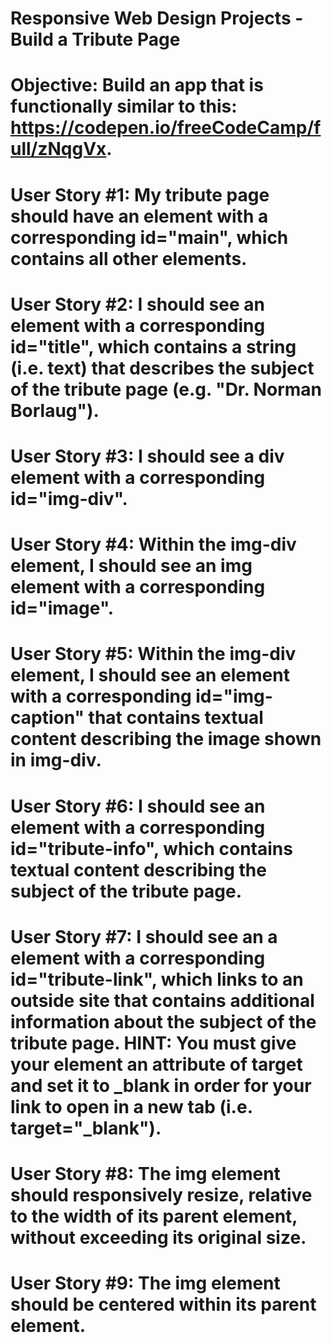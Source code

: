 # Responsive Web Design Projects - Build a Tribute Page
# Objective: Build an app that is functionally similar to this: https://codepen.io/freeCodeCamp/full/zNqgVx.

# User Story #1: My tribute page should have an element with a corresponding id="main", which contains all other elements.

# User Story #2: I should see an element with a corresponding id="title", which contains a string (i.e. text) that describes the subject of the tribute page (e.g. "Dr. Norman Borlaug").

# User Story #3: I should see a div element with a corresponding id="img-div".

# User Story #4: Within the img-div element, I should see an img element with a corresponding id="image".

# User Story #5: Within the img-div element, I should see an element with a corresponding id="img-caption" that contains textual content describing the image shown in img-div.

# User Story #6: I should see an element with a corresponding id="tribute-info", which contains textual content describing the subject of the tribute page.

# User Story #7: I should see an a element with a corresponding id="tribute-link", which links to an outside site that contains additional information about the subject of the tribute page. HINT: You must give your element an attribute of target and set it to _blank in order for your link to open in a new tab (i.e. target="_blank").

# User Story #8: The img element should responsively resize, relative to the width of its parent element, without exceeding its original size.

# User Story #9: The img element should be centered within its parent element.
